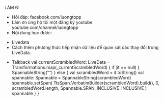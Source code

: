 LÀM ĐI
- Hỏi đáp: facebook.com/luongtopp 
- Làm ơn ủng hộ tôi một đăng ký youtube youtube.com/channel/luongtopp
- Nội dung học được:
+ Livedata
+ Cách thêm phương thức tiếp nhận dữ liệu để quan sát các thay đổi trong LiveData.
 <data>
   <variable
       name="gameViewModel"
       type="com.example.android.unscramble.ui.game.GameViewModel" />
 </data>
 
+ Talkback
val currentScrambledWord: LiveData<Spannable> = Transformations.map(_currentScrambledWord) {
  if (it == null) {
  SpannableString("")
  } else {
  val scrambledWord = it.toString()
  val spannable: Spannable = SpannableString(scrambledWord)
  spannable.setSpan(
  TtsSpan.VerbatimBuilder(scrambledWord).build(),
  0,
  scrambledWord.length,
  Spannable.SPAN_INCLUSIVE_INCLUSIVE
  )
  spannable
  }
  }
